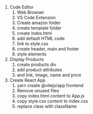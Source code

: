 1. Code Editor
   1. Web Browser
   2. VS Code Extension
   3. Create amazon folder
   4. create template folder
   5. create index.html
   6. add default HTML code
   7. link to style.css
   8. create header, main and footer
   9.  style elements
2.  Display Products
    1.  create products div
    2.  add product attributes
    3.  and link, image, name and price
3. Create React App
   1. yarn create @vitejs/app frontend
   2. Remove unused files
   3. copy index.html content to App.js
   4. copy style.css content to index.css
   5. replace class with className